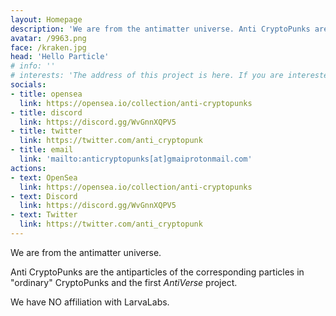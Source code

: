 ```yaml
---
layout: Homepage
description: 'We are from the antimatter universe. Anti CryptoPunks are the NFT antiparticles of the corresponding particles in "ordinary" CryptoPunks and the first AntiVerse project.'
avatar: /9963.png
face: /kraken.jpg
head: 'Hello Particle'
# info: ''
# interests: 'The address of this project is here. If you are interested, please star. Thank you very much.'
socials:
- title: opensea
  link: https://opensea.io/collection/anti-cryptopunks
- title: discord
  link: https://discord.gg/WvGnnXQPV5
- title: twitter
  link: https://twitter.com/anti_cryptopunk
- title: email
  link: 'mailto:anticryptopunks[at]gmaiprotonmail.com'
actions:
- text: OpenSea
  link: https://opensea.io/collection/anti-cryptopunks
- text: Discord
  link: https://discord.gg/WvGnnXQPV5
- text: Twitter
  link: https://twitter.com/anti_cryptopunk
---
```


We are from the antimatter universe.

Anti CryptoPunks are the antiparticles of the corresponding particles in "ordinary" CryptoPunks and the first _AntiVerse_ project.

We have NO affiliation with LarvaLabs.
